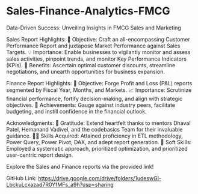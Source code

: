 # Sales-Finance-Analytics-FMCG

Data-Driven Success: Unveiling Insights in FMCG Sales and Marketing


Sales Report Highlights:
🎯 Objective: Craft an all-encompassing Customer Performance Report and juxtapose Market Performance against Sales Targets.
💡 Importance: Enable businesses to vigilantly monitor and assess sales activities, pinpoint trends, and monitor Key Performance Indicators (KPIs).
💼 Benefits: Ascertain optimal customer discounts, streamline negotiations, and unearth opportunities for business expansion.

Finance Report Highlights:
💼 Objective: Forge Profit and Loss (P&L) reports segmented by Fiscal Year, Months, and Markets.
📈 Importance: Scrutinize financial performance, fortify decision-making, and align with strategic objectives.
🎉 Achievements: Gauge against industry peers, facilitate budgeting, and instill confidence in the financial outlook.

Acknowledgments:
🙏 Gratitude: Extend heartfelt thanks to mentors Dhaval Patel, Hemanand Vadivel, and the codebasics Team for their invaluable guidance.
👩‍💻 Skills Acquired: Attained proficiency in ETL methodology, Power Query, Power Pivot, DAX, and adept report generation.
🌟 Soft Skills: Employed a systematic approach, prioritized optimization, and prioritized user-centric report design.

Explore the Sales and Finance reports via the provided link!

GitHub Link: https://drive.google.com/drive/folders/1udeswGl-LbckuLcxazad7R0YfMFs_a9h?usp=sharing
